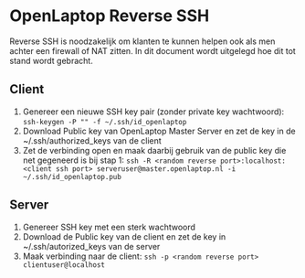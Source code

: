 OpenLaptop Reverse SSH
======================

Reverse SSH is noodzakelijk om klanten te kunnen helpen ook als men achter een firewall of NAT zitten. In dit document wordt uitgelegd hoe dit tot stand wordt gebracht.

Client
------
1. Genereer een nieuwe SSH key pair (zonder private key wachtwoord): ```ssh-keygen -P "" -f ~/.ssh/id_openlaptop```
2. Download Public key van OpenLaptop Master Server en zet de key in de ~/.ssh/authorized_keys van de client
3. Zet de verbinding open en maak daarbij gebruik van de public key die net gegeneerd is bij stap 1: 
```ssh -R <random reverse port>:localhost:<client ssh port> serveruser@master.openlaptop.nl -i ~/.ssh/id_openlaptop.pub```

Server
------
1. Genereer SSH key met een sterk wachtwoord
2. Download de Public key van de client en zet de key in ~/.ssh/autorized_keys van de server
3. Maak verbinding naar de client:
```ssh -p <random reverse port> clientuser@localhost```
